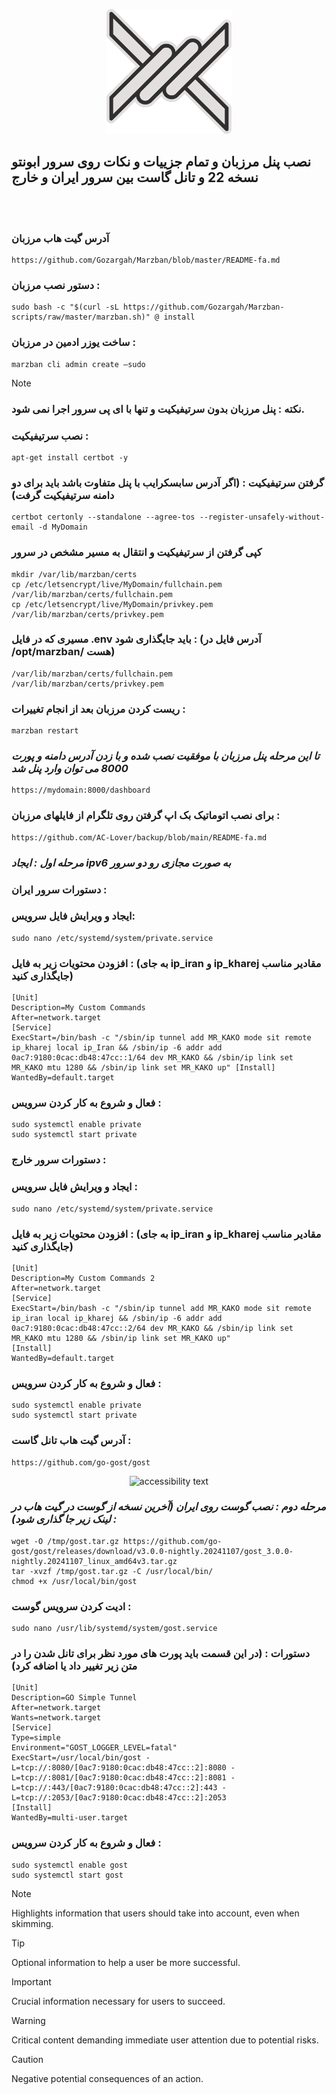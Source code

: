 <p align="center">
    <img src="https://github.com/Gozargah/Marzban-docs/raw/master/screenshots/logo-dark.png" width="200" alt="accessibility text">
</p>

## نصب پنل مرزبان و تمام جزییات و نکات روی سرور ابونتو نسخه 22 و تانل گاست بین سرور ایران و خارج
<br></br>
### آدرس گیت هاب مرزبان
    https://github.com/Gozargah/Marzban/blob/master/README-fa.md
### دستور نصب مرزبان :
    sudo bash -c "$(curl -sL https://github.com/Gozargah/Marzban-scripts/raw/master/marzban.sh)" @ install
### ساخت یوزر ادمین در مرزبان :
    marzban cli admin create –sudo

> [!NOTE]
>### نکته : پنل مرزبان بدون سرتیفیکیت و تنها با ای پی سرور اجرا نمی شود.


### نصب سرتیفیکیت :
    apt-get install certbot -y
### گرفتن سرتیفیکیت : (اگر آدرس سابسکرایب با پنل متفاوت باشد باید برای دو دامنه سرتیفیکیت گرفت)
    certbot certonly --standalone --agree-tos --register-unsafely-without-email -d MyDomain
### کپی گرفتن از سرتیفیکیت و انتقال به مسیر مشخص در سرور
    mkdir /var/lib/marzban/certs
    cp /etc/letsencrypt/live/MyDomain/fullchain.pem /var/lib/marzban/certs/fullchain.pem
    cp /etc/letsencrypt/live/MyDomain/privkey.pem /var/lib/marzban/certs/privkey.pem
### مسیری که در فایل .env  باید جایگذاری شود : (آدرس فایل در /opt/marzban/ هست)
    /var/lib/marzban/certs/fullchain.pem
    /var/lib/marzban/certs/privkey.pem
### ریست کردن مرزبان بعد از انجام تغییرات :
    marzban restart
### _تا این مرحله پنل مرزبان با موفقیت نصب شده و با زدن آدرس دامنه و پورت 8000 می توان وارد پنل شد_    
    https://mydomain:8000/dashboard

### برای نصب اتوماتیک بک اپ گرفتن روی تلگرام از فایلهای مرزبان :
    https://github.com/AC-Lover/backup/blob/main/README-fa.md


### _مرحله اول : ایجاد ipv6 به صورت مجازی رو دو سرور_
### دستورات سرور ایران :
### ایجاد و ویرایش فایل سرویس:
    sudo nano /etc/systemd/system/private.service
### افزودن محتویات زیر به فایل : (به جای ip_iran و ip_kharej مقادیر مناسب جایگذاری کنید)
    [Unit]
    Description=My Custom Commands
    After=network.target
    [Service]
    ExecStart=/bin/bash -c "/sbin/ip tunnel add MR_KAKO mode sit remote ip_kharej local ip_Iran && /sbin/ip -6 addr add 0ac7:9180:0cac:db48:47cc::1/64 dev MR_KAKO && /sbin/ip link set MR_KAKO mtu 1280 && /sbin/ip link set MR_KAKO up" [Install]
    WantedBy=default.target
### فعال و شروع به کار کردن سرویس :
    sudo systemctl enable private
    sudo systemctl start private
### دستورات سرور خارج :
### ایجاد و ویرایش فایل سرویس :
    sudo nano /etc/systemd/system/private.service
### افزودن محتویات زیر به فایل : (به جای ip_iran و ip_kharej مقادیر مناسب جایگذاری کنید)
    [Unit]
    Description=My Custom Commands 2
    After=network.target
    [Service]
    ExecStart=/bin/bash -c "/sbin/ip tunnel add MR_KAKO mode sit remote ip_iran local ip_kharej && /sbin/ip -6 addr add 0ac7:9180:0cac:db48:47cc::2/64 dev MR_KAKO && /sbin/ip link set MR_KAKO mtu 1280 && /sbin/ip link set MR_KAKO up"
    [Install]
    WantedBy=default.target
### فعال و شروع به کار کردن سرویس :
    sudo systemctl enable private
    sudo systemctl start private
### آدرس گیت هاب تانل گاست :
    https://github.com/go-gost/gost

<p align="center">
    <img src="https://camo.githubusercontent.com/0c324a8e990950cd253fb910cf23000bdb5f0eadb3eb72a3d4897156e5270d27/68747470733a2f2f676f73742e72756e2f696d616765732f726576657273652d70726f78792e706e67" alt="accessibility text">
</p>

### _مرحله دوم : نصب گوست روی ایران (آخرین نسخه از گوست در گیت هاب در لینک زیر جا گذاری شود) :_
    wget -O /tmp/gost.tar.gz https://github.com/go-gost/gost/releases/download/v3.0.0-nightly.20241107/gost_3.0.0-nightly.20241107_linux_amd64v3.tar.gz
    tar -xvzf /tmp/gost.tar.gz -C /usr/local/bin/
    chmod +x /usr/local/bin/gost
### ادیت کردن سرویس گوست :
    sudo nano /usr/lib/systemd/system/gost.service
### دستورات : (در این قسمت باید پورت های مورد نظر برای تانل شدن را در متن زیر تغییر داد یا اضافه کرد)
    [Unit]
    Description=GO Simple Tunnel
    After=network.target
    Wants=network.target
    [Service]
    Type=simple
    Environment="GOST_LOGGER_LEVEL=fatal"
    ExecStart=/usr/local/bin/gost -L=tcp://:8080/[0ac7:9180:0cac:db48:47cc::2]:8080 -L=tcp://:8081/[0ac7:9180:0cac:db48:47cc::2]:8081 -L=tcp://:443/[0ac7:9180:0cac:db48:47cc::2]:443 -L=tcp://:2053/[0ac7:9180:0cac:db48:47cc::2]:2053 
    [Install]
    WantedBy=multi-user.target
### فعال و شروع به کار کردن سرویس :
    sudo systemctl enable gost 
    sudo systemctl start gost




> [!NOTE]
> Highlights information that users should take into account, even when skimming.

> [!TIP]
> Optional information to help a user be more successful.

> [!IMPORTANT]
> Crucial information necessary for users to succeed.

> [!WARNING]
> Critical content demanding immediate user attention due to potential risks.

> [!CAUTION]
> Negative potential consequences of an action.

